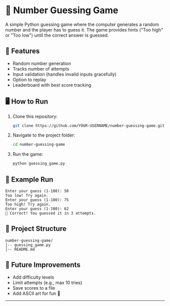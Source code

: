 # 🎯 Number Guessing Game

A simple Python guessing game where the computer generates a random number and the player has to guess it. The game provides hints ("Too high" or "Too low") until the correct answer is guessed.

## 🚀 Features

* Random number generation
* Tracks number of attempts
* Input validation (handles invalid inputs gracefully)
* Option to replay
* Leaderboard with best score tracking

## 🖥️ How to Run

1. Clone this repository:

   ```bash
   git clone https://github.com/YOUR-USERNAME/number-guessing-game.git
   ```
2. Navigate to the project folder:

   ```bash
   cd number-guessing-game
   ```
3. Run the game:

   ```bash
   python guessing_game.py
   ```

## 📸 Example Run

```
Enter your guess (1-100): 50
Too low! Try again.
Enter your guess (1-100): 75
Too high! Try again.
Enter your guess (1-100): 62
🎉 Correct! You guessed it in 3 attempts.
```

## 📂 Project Structure

```
number-guessing-game/
│-- guessing_game.py
│-- README.md
```

## 📝 Future Improvements

* Add difficulty levels
* Limit attempts (e.g., max 10 tries)
* Save scores to a file
* Add ASCII art for fun 🎨

---
